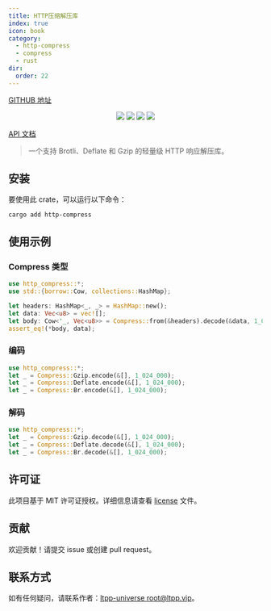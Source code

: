 ```yaml
---
title: HTTP压缩解压库
index: true
icon: book
category:
  - http-compress
  - compress
  - rust
dir:
  order: 22
---
```


<Share colorful />
<Catalog />

[GITHUB 地址](https://github.com/ltpp-universe/http-compress)

<center>

[![](https://img.shields.io/crates/v/http-compress.svg)](https://crates.io/crates/http-compress)
[![](https://docs.rs/http-compress/badge.svg)](https://docs.rs/http-compress)
[![](https://github.com/ltpp-universe/http-compress/workflows/Rust/badge.svg)](https://github.com/ltpp-universe/http-compress/actions?query=workflow:Rust)
[![](https://img.shields.io/crates/l/http-compress.svg)](./license)

</center>

[API 文档](https://docs.rs/http-compress/latest/http_compress/)

> 一个支持 Brotli、Deflate 和 Gzip 的轻量级 HTTP 响应解压库。

## 安装

要使用此 crate，可以运行以下命令：

```shell
cargo add http-compress
```

## 使用示例

### Compress 类型

```rust
use http_compress::*;
use std::{borrow::Cow, collections::HashMap};

let headers: HashMap<_, _> = HashMap::new();
let data: Vec<u8> = vec![];
let body: Cow<'_, Vec<u8>> = Compress::from(&headers).decode(&data, 1_024_000);
assert_eq!(*body, data);
```

### 编码

```rust
use http_compress::*;
let _ = Compress::Gzip.encode(&[], 1_024_000);
let _ = Compress::Deflate.encode(&[], 1_024_000);
let _ = Compress::Br.encode(&[], 1_024_000);
```

### 解码

```rust
use http_compress::*;
let _ = Compress::Gzip.decode(&[], 1_024_000);
let _ = Compress::Deflate.decode(&[], 1_024_000);
let _ = Compress::Br.decode(&[], 1_024_000);
```

## 许可证

此项目基于 MIT 许可证授权。详细信息请查看 [license](license) 文件。

## 贡献

欢迎贡献！请提交 issue 或创建 pull request。

## 联系方式

如有任何疑问，请联系作者：[ltpp-universe <root@ltpp.vip>](mailto:root@ltpp.vip)。

<Bottom />
